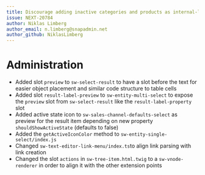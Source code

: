 ```yaml
---
title: Discourage adding inactive categories and products as internal-link  
issue: NEXT-20784
author: Niklas Limberg
author_email: n.limberg@snapadmin.net
author_github: NiklasLimberg
---
```

# Administration
* Added slot `preview` to `sw-select-result` to have a slot before the text for easier object placement and similar code structure to table cells
* Added slot `result-label-preview` to `sw-entity-multi-select` to expose the `preview` slot from `sw-select-result` like the `result-label-property` slot
* Added active state icon to `sw-sales-channel-defaults-select` as preview for the result item depending on new property `shouldShowActiveState` (defaults to false)
* Added the `getActiveIconColor` method to `sw-entity-single-select/index.js`
* Changed `sw-text-editor-link-menu/index.ts`to align link parsing with link creation
* Changed the slot `actions` in `sw-tree-item.html.twig` to a `sw-vnode-renderer` in order to align it with the other extension points
